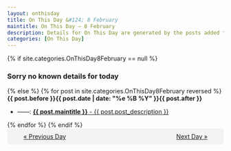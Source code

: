 ```yaml
---
layout: onthisday
title: On This Day &#124; 8 February
maintitle: On This Day — 8 February
description: Details for On This Day are generated by the posts added to the website so the content is subject to changes/updates over time.
categories: [On This Day]
---
```


{% if site.categories.OnThisDay8February == null %}
<h3>Sorry no known details for today</h3>
{% else %}
{% for post in site.categories.OnThisDay8February reversed %}
<strong>{{ post.before }}{{ post.date | date: "%e %B %Y" }}{{ post.after }}</strong>
<ul>
<li> ——: <a class="{{ post.class }}" href="{{ post.url }}"><strong>{{ post.maintitle }}</strong> - {{ post.post_description }}</a></li>
</ul>
{% endfor %}
{% endif %}
<br />
<div style="background-color: #f3f3f3; padding: 10px; border-radius: 5px; text-align: center; display: flex; justify-content: space-evenly;">
<a href="/onthisday/02/02-07">« Previous Day</a>
<span style="visibility:hidden;">[ Visit Leap Year February 29 ]</span>
<a href="/onthisday/02/02-09">Next Day »</a>
</div>

